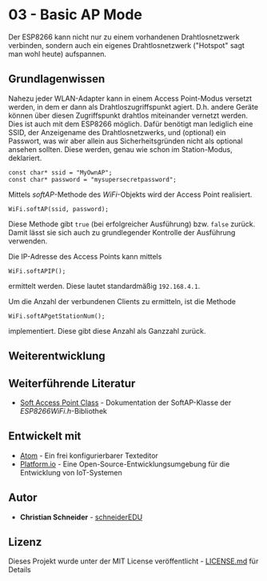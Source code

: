 # 03 - Basic AP Mode

Der ESP8266 kann nicht nur zu einem vorhandenen Drahtlosnetzwerk verbinden, sondern auch ein eigenes Drahtlosnetzwerk ("Hotspot" sagt man wohl heute) aufspannen.

## Grundlagenwissen

Nahezu jeder WLAN-Adapter kann in einem Access Point-Modus versetzt werden, in dem er dann als Drahtloszugriffspunkt agiert. D.h. andere Geräte können über diesen Zugriffspunkt drahtlos miteinander vernetzt werden. Dies ist auch mit dem ESP8266 möglich. Dafür benötigt man lediglich eine SSID, der Anzeigename des Drahtlosnetzwerks, und (optional) ein Passwort, was wir aber allein aus Sicherheitsgründen nicht als optional ansehen sollten. Diese werden, genau wie schon im Station-Modus, deklariert.

```
const char* ssid = "MyOwnAP";
const char* password = "mysupersecretpassword";
```

Mittels *softAP*-Methode des *WiFi*-Objekts wird der Access Point realisiert.

```
WiFi.softAP(ssid, password);
```

Diese Methode gibt `true` (bei erfolgreicher Ausführung) bzw. `false` zurück. Damit lässt sie sich auch zu grundlegender Kontrolle der Ausführung verwenden.

Die IP-Adresse des Access Points kann mittels

```
WiFi.softAPIP();
```

ermittelt werden. Diese lautet standardmäßig `192.168.4.1`.

Um die Anzahl der verbundenen Clients zu ermitteln, ist die Methode

```
WiFi.softAPgetStationNum();
```

implementiert. Diese gibt diese Anzahl als Ganzzahl zurück.

## Weiterentwicklung


## Weiterführende Literatur

* [Soft Access Point Class](https://arduino-esp8266.readthedocs.io/en/latest/esp8266wifi/soft-access-point-class.html) - Dokumentation der SoftAP-Klasse der *ESP8266WiFi.h*-Bibliothek

## Entwickelt mit

* [Atom](https://atom.io/) - Ein frei konfigurierbarer Texteditor
* [Platform.io](https://platformio.org/) - Eine Open-Source-Entwicklungsumgebung für die Entwicklung von IoT-Systemen

## Autor

* **Christian Schneider** - [schneiderEDU](https://github.com/schneiderEDU)

## Lizenz

Dieses Projekt wurde unter der MIT License veröffentlicht -  [LICENSE.md](LICENSE.md) für Details

